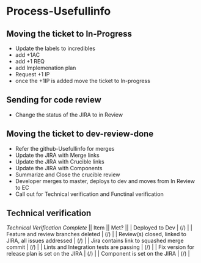 # Process-Usefullinfo

## Moving the ticket to In-Progress
* Update the labels to incredibles
* add +1AC
* add +1 REQ
* add Implemenation plan
* Request +1 IP
* once the +1IP is added move the ticket to In-progress

## Sending for code review
* Change the status of the JIRA to in Review


## Moving the ticket to dev-review-done
* Refer the github-Usefullinfo for merges
* Update the JIRA with Merge links
* Update the JIRA with Crucible links
* Update the JIRA with Components
* Summarize and Close the crucible review
* Developer merges to master, deploys to dev and moves from In Review to EC
* Call out for Technical verification and Functinal verification


## Technical verification

*Technical Verification Complete*
|| Item || Met? || 
| Deployed to Dev | (/) |
| Feature and review branches deleted | (/) |
| Review(s) closed, linked to JIRA, all issues addressed | (/) |
| Jira contains link to squashed merge commit | (/) |
| Lints and Integration tests are passing | (/) |
| Fix version for release plan is set on the JIRA | (/) |
| Component is set on the JIRA | (/) |

